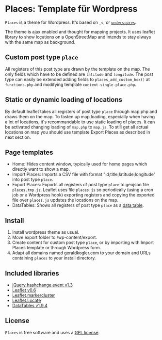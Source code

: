 Places: Template für Wordpress
==============================

`Places` is a theme for Wordpress. It's based on `_s`, or [`underscores`](http://underscores.me/).

The theme is ajax enabled and thought for mapping projects. It uses leaflet library to show locations on a OpenStreetMap and intends to stay always with the same map as background.

## Custom post type `place`

All registers of this post type are drawn by the template on the map. The only fields which have to be defined are `latitude` and `longitude`. The post type can easily be extended adding fields to `places_add_custom_box()` at `functions.php` and modifying template `content-single-place.php`.

## Static or dynamic loading of locations

By default leaflet takes all registers of post type `place` through map.php and draws them on the map. To fasten up map loading, especially when having a lot of locations, it's recommandable to use static loading of places. It can be activated changing loading of `map.php` to `map.js`. To still get all actual locations on map you should use template Export Places as described in next section.

## Page templates

- Home: Hides content window, typically used for home pages which directly want to show a map.
- Import Places: Imports a CSV file with format "id;title;latitude;longitude" into post type `place`.
- Export Places: Exports all registers of post type `place` to geojson file `places.tmp.js`. Leaflet uses file `places.js` so periodically (using a cron job or a Wordpress hook) exporting registers and copying the exported file over `places.js` updates the locations on the map.
- DataTables: Shows all registers of post type `place` as a [data table](http://www.datatables.net/).

## Install

1. Install wordpress theme as usual.
2. Move export folder to /wp-content/export.
3. Create content for custom post type `place`, or by importing with Import Places template or through Wordpress form.
4. Adapt all domains named geraldkogler.com to your domain and URLs containing `places` to your install directory.

## Included libraries

- [jQuery hashchange event v1.3](http://benalman.com/projects/jquery-hashchange-plugin/)
- [Leaflet v0.6](http://leafletjs.com/)
- [Leaflet.markercluster](https://github.com/Leaflet/Leaflet.markercluster)
- [Leaflet.Locate](https://github.com/domoritz/leaflet-locatecontrol)
- [DataTables v1.9.4](http://www.datatables.net/)

## License

`Places` is free software and uses a [GPL license](license.txt).
